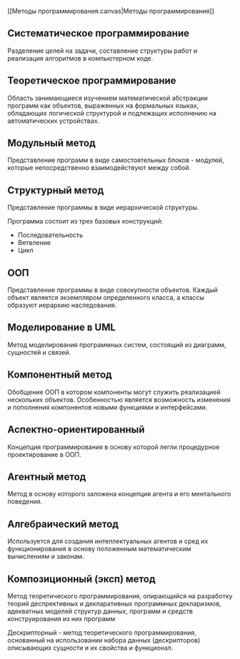 
[[Методы программирования.canvas|Методы программирования]]

## Систематическое программирование

Разделение целей на задачи, составление структуры работ и реализация алгоритмов в компьютерном коде.

## Теоретическое программирование

Область занимающиеся изучением математической абстракции программ как объектов, выраженных на формальных языках, обладающих логической структурой и подлежащих исполнению на автоматических устройствах.

## Модульный метод

Представление программ в виде самостоятельных блоков - модулей, которые непосредственно взаимодействуют между собой.

## Структурный метод

Представление программы в виде иерархической структуры. 

Программа состоит из трех базовых конструкций:
- Последовательность
- Ветвление
- Цикл

## ООП

Представление программы в виде совокупности объектов. Каждый объект является экземпляром определенного класса, а классы образуют иерархию наследования.

## Моделирование в UML

Метод моделирования программных систем, состоящий из диаграмм, сущностей и связей.

## Компонентный метод

Обобщение ООП в котором компоненты могут служить реализацией нескольких объектов. Особенностью является возможность изменения и пополнения компонентов новыми функциями и интерфейсами.

## Аспектно-ориентированный

Концепция программирования в основу которой легли процедурное проектирование в ООП.

## Агентный метод

Метод в основу которого заложена концепция агента и его ментального поведения.

## Алгебраический метод

Используется для создания интеллектуальных агентов и сред их функционирования в основу положенным математическим вычислениям и законам.

## Композиционный (эксп) метод

Метод теоретического программирования, опирающийся на разработку теорий деспрективных и декларативных программных декларизмов, адекватных моделей структур данных, программ и средств конструирования из них программ

Дескрипторный - метод теоретического программирования, основанный на использовании набора данных (дескрипторов) описывающих сущности и их свойства и функционал.